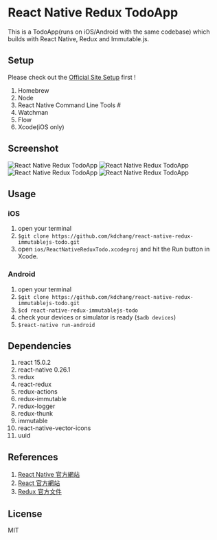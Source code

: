 # React Native Redux TodoApp
This is a TodoApp(runs on iOS/Android with the same codebase) which builds with React Native, Redux and Immutable.js. 

## Setup
Please check out the [Official Site Setup](https://facebook.github.io/react-native/docs/getting-started.html) first ! 

1. Homebrew
2. Node
3. React Native Command Line Tools #
4. Watchman
5. Flow
6. Xcode(iOS only)

## Screenshot
![React Native Redux TodoApp](./docs/img/screen-shot-1.png)
![React Native Redux TodoApp](./docs/img/screen-shot-2.png)
![React Native Redux TodoApp](./docs/img/screen-shot-3.png)
![React Native Redux TodoApp](./docs/img/screen-shot-4.png)

## Usage 
### iOS
1. open your terminal
2. `$git clone https://github.com/kdchang/react-native-redux-immutablejs-todo.git`
3. open `ios/ReactNativeReduxTodo.xcodeproj` and hit the Run button in Xcode.

### Android
1. open your terminal
2. `$git clone https://github.com/kdchang/react-native-redux-immutablejs-todo.git`
3. `$cd react-native-redux-immutablejs-todo`
4. check your devices or simulator is ready (`$adb devices`)
5. `$react-native run-android`	

## Dependencies
1. react 15.0.2
2. react-native 0.26.1
3. redux
4. react-redux
5. redux-actions
6. redux-immutable
7. redux-logger
8. redux-thunk
9. immutable 
10. react-native-vector-icons
11. uuid

## References
1. [React Native 官方網站](https://facebook.github.io/react-native/)
2. [React 官方網站](https://facebook.github.io/react/)
3. [Redux 官方文件](http://redux.js.org/index.html)

## License
MIT